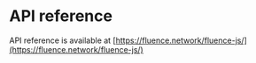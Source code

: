 # API reference

API reference is available at [https://fluence.network/fluence-js/](https://fluence.network/fluence-js/)

